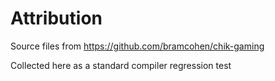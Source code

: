 # Attribution

Source files from https://github.com/bramcohen/chik-gaming

Collected here as a standard compiler regression test

